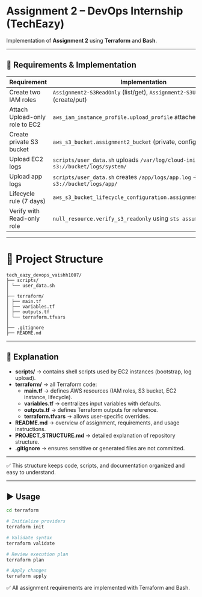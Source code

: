 # Assignment 2 – DevOps Internship (TechEazy)

Implementation of **Assignment 2** using **Terraform** and **Bash**.  

---

## 📌 Requirements & Implementation

| Requirement | Implementation |
|-------------|----------------|
| Create two IAM roles | `Assignment2-S3ReadOnly` (list/get), `Assignment2-S3Upload` (create/put) |
| Attach Upload-only role to EC2 | `aws_iam_instance_profile.upload_profile` attached to instance |
| Create private S3 bucket | `aws_s3_bucket.assignment2_bucket` (private, configurable name) |
| Upload EC2 logs | `scripts/user_data.sh` uploads `/var/log/cloud-init.log` → `s3://bucket/logs/system/` |
| Upload app logs | `scripts/user_data.sh` creates `/app/logs/app.log` → `s3://bucket/logs/app/` |
| Lifecycle rule (7 days) | `aws_s3_bucket_lifecycle_configuration.assignment2_lifecycle` |
| Verify with Read-only role | `null_resource.verify_s3_readonly` using `sts assume-role` |

---

# 📂 Project Structure
```
tech_eazy_devops_vaishh1007/
├── scripts/
│ └── user_data.sh
│
├── terraform/
│ ├── main.tf
│ ├── variables.tf
│ ├── outputs.tf
│ └── terraform.tfvars
│
├── .gitignore
├── README.md
```
---
## 📌 Explanation

- **scripts/** → contains shell scripts used by EC2 instances (bootstrap, log upload).  
- **terraform/** → all Terraform code:
  - **main.tf** → defines AWS resources (IAM roles, S3 bucket, EC2 instance, lifecycle).  
  - **variables.tf** → centralizes input variables with defaults.  
  - **outputs.tf** → defines Terraform outputs for reference.  
  - **terraform.tfvars** → allows user-specific overrides.  
- **README.md** → overview of assignment, requirements, and usage instructions.  
- **PROJECT_STRUCTURE.md** → detailed explanation of repository structure.  
- **.gitignore** → ensures sensitive or generated files are not committed.  

---
✅ This structure keeps code, scripts, and documentation organized and easy to understand.  


---

## ▶️ Usage

```bash
cd terraform

# Initialize providers
terraform init

# Validate syntax
terraform validate

# Review execution plan
terraform plan

# Apply changes
terraform apply
```


✅ All assignment requirements are implemented with Terraform and Bash.